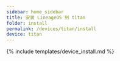 ```yaml
---
sidebar: home_sidebar
title: 安装 LineageOS 到 titan
folder: install
permalink: /devices/titan/install
device: titan
---
```

{% include templates/device_install.md %}

